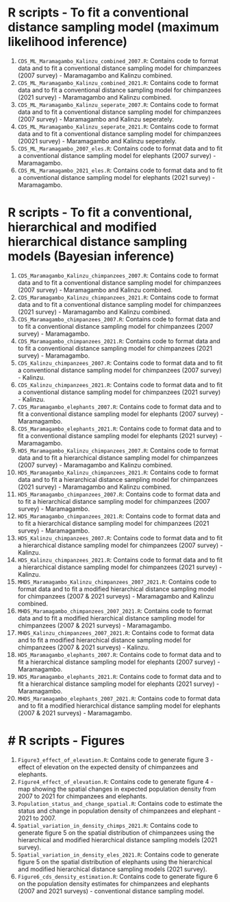 # R scripts - To fit a conventional distance sampling model (maximum likelihood inference)

1.  `CDS_ML_Maramagambo_Kalinzu_combined_2007.R`: Contains code to format data and to fit a conventional distance sampling model for chimpanzees (2007 survey) - Maramagambo and Kalinzu combined.
2.  `CDS_ML_Maramagambo_Kalinzu_combined_2021.R`: Contains code to format data and to fit a conventional distance sampling model for chimpanzees (2021 survey) - Maramagambo and Kalinzu combined.
3.  `CDS_ML_Maramagambo_Kalinzu_seperate_2007.R`:  Contains code to format data and to fit a conventional distance sampling model for chimpanzees (2007 survey) - Maramagambo and Kalinzu seperately.
4.  `CDS_ML_Maramagambo_Kalinzu_seperate_2021.R`:  Contains code to format data and to fit a conventional distance sampling model for chimpanzees (20021 survey) - Maramagambo and Kalinzu seperately.
5.  `CDS_ML_Maramagambo_2007_eles.R`: Contains code to format data and to fit a conventional distance sampling model for elephants (2007 survey) - Maramagambo.
6.  `CDS_ML_Maramagambo_2021_eles.R`: Contains code to format data and to fit a conventional distance sampling model for elephants (2021 survey) - Maramagambo.

# R scripts - To fit a conventional, hierarchical  and modified hierarchical distance sampling models (Bayesian inference)

1.  `CDS_Maramagambo_Kalinzu_chimpanzees_2007.R`: Contains code to format data and to fit a conventional distance sampling model for chimpanzees (2007 survey) - Maramagambo and Kalinzu combined.
2.  `CDS_Maramagambo_Kalinzu_chimpanzees_2021.R`: Contains code to format data and to fit a conventional distance sampling model for chimpanzees (2021 survey) - Maramagambo and Kalinzu combined.
3.  `CDS_Maramagambo_chimpanzees_2007.R`: Contains code to format data and to fit a conventional distance sampling model for chimpanzees (2007 survey) - Maramagambo.
4.  `CDS_Maramagambo_chimpanzees_2021.R`: Contains code to format data and to fit a conventional distance sampling model for chimpanzees (2021 survey) - Maramagambo. 
5.  `CDS_Kalinzu_chimpanzees_2007.R`: Contains code to format data and to fit a conventional distance sampling model for chimpanzees (2007 survey) - Kalinzu.
6.  `CDS_Kalinzu_chimpanzees_2021.R`: Contains code to format data and to fit a conventional distance sampling model for chimpanzees (2021 survey) - Kalinzu. 
7.  `CDS_Maramagambo_elephants_2007.R`: Contains code to format data and to fit a conventional distance sampling model for elephants (2007 survey) - Maramagambo. 
8.  `CDS_Maramagambo_elephants_2021.R`: Contains code to format data and to fit a conventional distance sampling model for elephants (2021 survey) - Maramagambo. 
9.  `HDS_Maramagambo_Kalinzu_chimpanzees_2007.R`: Contains code to format data and to fit a hierarchical distance sampling model for chimpanzees (2007 survey) - Maramagambo and Kalinzu combined.
10.  `HDS_Maramagambo_Kalinzu_chimpanzees_2021.R`: Contains code to format data and to fit a hierarchical distance sampling model for chimpanzees (2021 survey) - Maramagambo and Kalinzu combined.
11.  `HDS_Maramagambo_chimpanzees_2007.R`:  Contains code to format data and to fit a hierarchical distance sampling model for chimpanzees (2007 survey) - Maramagambo. 
12.  `HDS_Maramagambo_chimpanzees_2021.R`:  Contains code to format data and to fit a hierarchical distance sampling model for chimpanzees (2021 survey) - Maramagambo. 
13.  `HDS_Kalinzu_chimpanzees_2007.R`: Contains code to format data and to fit a hierarchical distance sampling model for chimpanzees (2007 survey) - Kalinzu. 
14.  `HDS_Kalinzu_chimpanzees_2021.R`: Contains code to format data and to fit a hierarchical distance sampling model for chimpanzees (2021 survey) - Kalinzu. 
15.  `MHDS_Maramagambo_Kalinzu_chimpanzees_2007_2021.R`: Contains code to format data and to fit a modified hierarchical distance sampling model for chimpanzees (2007 & 2021 surveys) - Maramagambo and Kalinzu combined.
16.  `MHDS_Maramagambo_chimpanzees_2007_2021.R`: Contains code to format data and to fit a modified hierarchical distance sampling model for chimpanzees (2007 & 2021 surveys) - Maramagambo.
17.  `MHDS_Kalinzu_chimpanzees_2007_2021.R`: Contains code to format data and to fit a modified hierarchical distance sampling model for chimpanzees (2007 & 2021 surveys) - Kalinzu.
18.  `HDS_Maramagambo_elephants_2007.R`:  Contains code to format data and to fit a hierarchical distance sampling model for elephants (2007 survey) - Maramagambo. 
19.  `HDS_Maramagambo_elephants_2021.R`:  Contains code to format data and to fit a hierarchical distance sampling model for elephants (2021 survey) - Maramagambo.
20.  `MHDS_Maramagambo_elephants_2007_2021.R`:  Contains code to format data and to fit a modified hierarchical distance sampling model for elephants (2007 & 2021 surveys) - Maramagambo. 


# # R scripts - Figures

1.  `Figure3_effect_of_elevation.R`: Contains code to generate figure 3 - effect of elevation on the expected density of chimpanzees and elephants.
2.  `Figure4_effect_of_elevation.R`: Contains code to generate figure 4 - map showing the spatial changes in expected population density from 2007 to 2021 for chimpanzees and elephants.
3.  `Population_status_and_change_spatial.R`: Contains code to estimate the status and change in population density of chimpanzees and elephant - 2021 to 2007.
4.  `Spatial_variation_in_density_chimps_2021.R`: Contains code to generate figure 5 on the spatial distribution of chimpanzees using the hierarchical and modified hierarchical distance sampling models (2021 survey).
5.  `Spatial_variation_in_density_eles_2021.R`: Contains code to generate figure 5 on the spatial distribution of elephants using the hierarchical and modified hierarchical distance sampling models (2021 survey).
6.  `Figure6_cds_density_estimation.R`: Contains code to generate figure 6 on the population density estimates for chimpanzees and elephants (2007 and 2021 surveys) - conventional distance sampling model.




